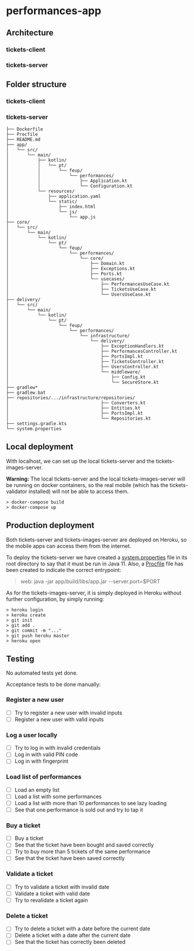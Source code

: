# performances-app

## Architecture

### tickets-client

### tickets-server

## Folder structure

### tickets-client

### tickets-server

```
├── Dockerfile
├── Procfile
├── README.md
├── app/
│   └── src/
│       └── main/
│           ├── kotlin/
│           │   └── pt/
│           │       └── feup/
│           │           └── performances/
│           │               ├── Application.kt
│           │               └── Configuration.kt
│           └── resources/
│               ├── application.yaml
│               └── static/
│                   ├── index.html
│                   └── js/
│                       └── app.js
├── core/
│   └── src/
│       └── main/
│           └── kotlin/
│               └── pt/
│                   └── feup/
│                       └── performances/
│                           └── core/
│                               ├── Domain.kt
│                               ├── Exceptions.kt
│                               ├── Ports.kt
│                               └── usecases/
│                                   ├── PerformancesUseCase.kt
│                                   ├── TicketsUseCase.kt
│                                   └── UsersUseCase.kt
├── delivery/
│   └── src/
│       └── main/
│           └── kotlin/
│               └── pt/
│                   └── feup/
│                       └── performances/
│                           └── infrastructure/
│                               └── delivery/
│                                   ├── ExceptionHandlers.kt
│                                   ├── PerformancesController.kt
│                                   ├── PortsImpl.kt
│                                   ├── TicketsController.kt
│                                   ├── UsersController.kt
│                                   └── middleware/
│                                       ├── Config.kt
│                                       └── SecureStore.kt
├── gradlew*
├── gradlew.bat
├── repositories/.../infrastructure/repositories/
│                                   ├── Converters.kt
│                                   ├── Entities.kt
│                                   ├── PortsImpl.kt
│                                   └── Repositories.kt
├── settings.gradle.kts
└── system.properties
```

## Local deployment

With localhost, we can set up the local tickets-server and the tickets-images-server.

**Warning:** The local tickets-server and the local tickets-images-server will be running on docker containers, so the real mobile (which has the tickets-validator installed) will not be able to access them.

```
> docker-compose build
> docker-compose up
```

## Production deployment

Both tickets-server and tickets-images-server are deployed on Heroku, so the mobile apps can access them from the internet.

To deploy the tickets-server we have created a [system.properties](tickets-server/system.properties) file in its root directory to say that it must be run in Java 11. Also, a [Procfile](tickets-server/Procfile) file has been created to indicate the correct entrypoint:

> web: java -jar app/build/libs/app.jar --server.port=$PORT

As for the tickets-images-server, it is simply deployed in Heroku without further configuration, by simply running:

```
> heroku login
> keroku create
> git init
> git add .
> git commit -m "..."
> git push heroku master
> heroku open
```

## Testing

No automated tests yet done.

Acceptance tests to be done manually:

### Register a new user

- [ ] Try to register a new user with invalid inputs
- [ ] Register a new user with valid inputs

### Log a user locally

- [ ] Try to log in with invalid credentials
- [ ] Log in with valid PIN code
- [ ] Log in with fingerprint

### Load list of performances

- [ ] Load an empty list
- [ ] Load a list with some performances
- [ ] Load a list with more than 10 performances to see lazy loading
- [ ] See that one performance is sold out and try to tap it

### Buy a ticket

- [ ] Buy a ticket
- [ ] See that the ticket have been bought and saved correctly
- [ ] Try to buy more than 5 tickets of the same performance
- [ ] See that the ticket have been saved correctly

### Validate a ticket

- [ ] Try to validate a ticket with invalid date
- [ ] Validate a ticket with valid date
- [ ] Try to revalidate a ticket again

### Delete a ticket

- [ ] Try to delete a ticket with a date before the current date
- [ ] Delete a ticket with a date after the current date
- [ ] See that the ticket has correctly been deleted
